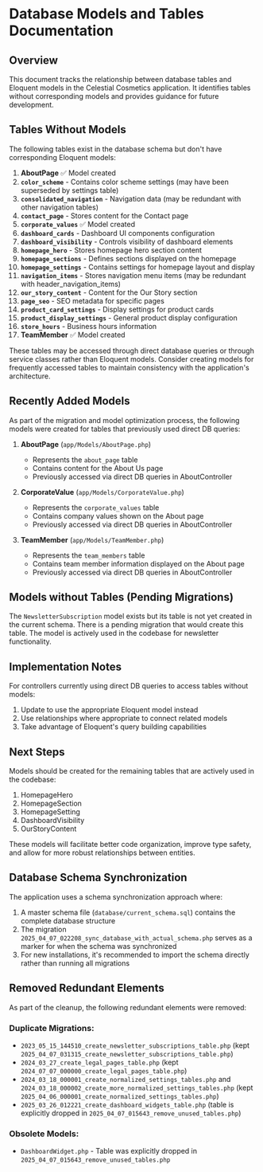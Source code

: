 # Database Models and Tables Documentation

## Overview
This document tracks the relationship between database tables and Eloquent models in the Celestial Cosmetics application. It identifies tables without corresponding models and provides guidance for future development.

## Tables Without Models

The following tables exist in the database schema but don't have corresponding Eloquent models:

1. **AboutPage** ✅ Model created
2. **`color_scheme`** - Contains color scheme settings (may have been superseded by settings table)
3. **`consolidated_navigation`** - Navigation data (may be redundant with other navigation tables)
4. **`contact_page`** - Stores content for the Contact page
5. **`corporate_values`** ✅ Model created
6. **`dashboard_cards`** - Dashboard UI components configuration
7. **`dashboard_visibility`** - Controls visibility of dashboard elements
8. **`homepage_hero`** - Stores homepage hero section content
9. **`homepage_sections`** - Defines sections displayed on the homepage
10. **`homepage_settings`** - Contains settings for homepage layout and display
11. **`navigation_items`** - Stores navigation menu items (may be redundant with header_navigation_items)
12. **`our_story_content`** - Content for the Our Story section
13. **`page_seo`** - SEO metadata for specific pages
14. **`product_card_settings`** - Display settings for product cards
15. **`product_display_settings`** - General product display configuration
16. **`store_hours`** - Business hours information
17. **TeamMember** ✅ Model created

These tables may be accessed through direct database queries or through service classes rather than Eloquent models. Consider creating models for frequently accessed tables to maintain consistency with the application's architecture.

## Recently Added Models

As part of the migration and model optimization process, the following models were created for tables that previously used direct DB queries:

1. **AboutPage** (`app/Models/AboutPage.php`)
   - Represents the `about_page` table
   - Contains content for the About Us page
   - Previously accessed via direct DB queries in AboutController

2. **CorporateValue** (`app/Models/CorporateValue.php`)
   - Represents the `corporate_values` table
   - Contains company values shown on the About page
   - Previously accessed via direct DB queries in AboutController

3. **TeamMember** (`app/Models/TeamMember.php`)
   - Represents the `team_members` table
   - Contains team member information displayed on the About page
   - Previously accessed via direct DB queries in AboutController

## Models without Tables (Pending Migrations)

The `NewsletterSubscription` model exists but its table is not yet created in the current schema. There is a pending migration that would create this table. The model is actively used in the codebase for newsletter functionality.

## Implementation Notes

For controllers currently using direct DB queries to access tables without models:
1. Update to use the appropriate Eloquent model instead
2. Use relationships where appropriate to connect related models
3. Take advantage of Eloquent's query building capabilities

## Next Steps

Models should be created for the remaining tables that are actively used in the codebase:
1. HomepageHero
2. HomepageSection
3. HomepageSetting
4. DashboardVisibility
5. OurStoryContent

These models will facilitate better code organization, improve type safety, and allow for more robust relationships between entities.

## Database Schema Synchronization

The application uses a schema synchronization approach where:

1. A master schema file (`database/current_schema.sql`) contains the complete database structure
2. The migration `2025_04_07_022208_sync_database_with_actual_schema.php` serves as a marker for when the schema was synchronized
3. For new installations, it's recommended to import the schema directly rather than running all migrations

## Removed Redundant Elements

As part of the cleanup, the following redundant elements were removed:

### Duplicate Migrations:
- `2023_05_15_144510_create_newsletter_subscriptions_table.php` (kept `2025_04_07_031315_create_newsletter_subscriptions_table.php`)
- `2024_03_27_create_legal_pages_table.php` (kept `2024_07_07_000000_create_legal_pages_table.php`)
- `2024_03_18_000001_create_normalized_settings_tables.php` and `2024_03_18_000002_create_more_normalized_settings_tables.php` (kept `2025_04_06_000001_create_normalized_settings_tables.php`)
- `2025_03_26_012221_create_dashboard_widgets_table.php` (table is explicitly dropped in `2025_04_07_015643_remove_unused_tables.php`)

### Obsolete Models:
- `DashboardWidget.php` - Table was explicitly dropped in `2025_04_07_015643_remove_unused_tables.php` 